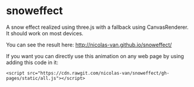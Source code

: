 snoweffect
==========

A snow effect realized using three.js with a fallback using CanvasRenderer. It should work on most devices.

You can see the result here: http://nicolas-van.github.io/snoweffect/

If you want you can directly use this animation on any web page by using adding this code in it:

    <script src="https://cdn.rawgit.com/nicolas-van/snoweffect/gh-pages/static/all.js"></script>
